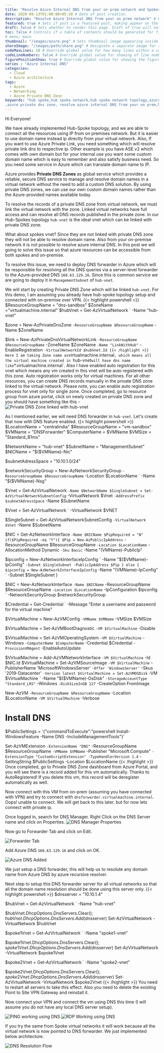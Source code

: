```yaml
---
title: "Resolve Azure Internal DNS from your on prem network and Spokes vnet" # Title of the blog post.
date: 2020-09-13T01:00:00+05:30 # Date of post creation.
description: "Resolve Azure Internal DNS from your on prem network" # Description used for search engine.
featured: true # Sets if post is a featured post, making appear on the home page side bar.
draft: false # Sets whether to render this page. Draft of true will not be rendered.
toc: false # Controls if a table of contents should be generated for first-level links automatically.
# menu: main
thumbnail: "/images/azure.png" # Sets thumbnail image appearing inside card on homepage.
shareImage: "/images/path/share.png" # Designate a separate image for social media sharing.
codeMaxLines: 10 # Override global value for how many lines within a code block before auto-collapsing.
codeLineNumbers: false # Override global value for showing of line numbers within code block.
figurePositionShow: true # Override global value for showing the figure label.
series : "Azure Internal DNS"
categories:
  - Cloud
  - Azure architecture
tags:
  - Azure
  - Networking 
  - Azure Private DNS Zone
keywords: "hub spoke,hub spoke network,hub spoke network topology,azure hub spoke,azure hub spoke network,azure hub spoke network topology
,azure private dns zone, resolve azure internal DNS from your on prem,hub spoke dns forwarder,dns forwarder in hub spoke,dns forwarder in hub spoke network topology,dns forwarder,azure powershell,Point to Site, Site to Site,VPN"
---
```


Hi Everyone!

We have already implemented Hub-Spoke topology, and we are able to connect all the resources using IP from on premises network. But it is easier to use domain name instead ip directly from your virtual network. Also, If you want to use Azure Private Link, you need something which will resolve private link dns to respective ip. Other example is you have ASE v2 which comes with own domain but for your internal use you want some custom domain name which is easy to remember and also satisfy business need. So you need some service in Azure which can translate domain name to IP. 

Azure provides **Private DNS Zones** as global service which provides a reliable, secure DNS service to manage and resolve domain names in a virtual network without the need to add a custom DNS solution. By using private DNS zones, we can use our own custom domain names rather than the Azure-provided names available today. 

To resolve the records of a private DNS zone from virtual network, we must link the virtual network with the zone. Linked virtual networks have full access and can resolve all DNS records published in the private zone. In our Hub-Spokes topology `hub-vnet` is the ideal vnet which can be linked with private DNS zone. 

What about spokes vnet? Since they are not linked with private DNS zone they will not be able to resolve domain name. Also from your on-premise network it is not possible to resolve azure internal DNS. In this post we will going to solve this issue so that azure resources can be accessible from both spokes and on-premise.

To resolve this issue, we need to deploy DNS forwarder in Azure which will be responsible for resolving all the DNS queries via a server-level forwarder to the Azure-provided DNS `168.63.129.16`. Since this is common service we are going to deploy it in `ManagementSubnet` of `hub-vnet`. 

We will start by creating Private DNS Zone which will be linked `hub-vnet`. For this demo, I am assuming you already have hub-spoke topology setup and connected with on-premise over VPN.
{{< highlight powershell >}}
$ResourceGroupName = "dns-sandbox"
$ZoneName ="virtualmachine.internal"
$hubVnet = Get-AzVirtualNetwork `
              -Name "hub-vnet"

$zone = New-AzPrivateDnsZone `
           -ResourceGroupName $ResourceGroupName `
           -Name $ZoneName

$link  = New-AzPrivateDnsVirtualNetworkLink `
            -ResourceGroupName $ResourceGroupName `
            -ZoneName $ZoneName `
            -Name "LinkWithHub" `
            -EnableRegistration `
            -VirtualNetworkId $hubVnet.Id
{{< /highlight >}}
Here I am taking Zone name as `virtualmachine.internal`, which means all the virtual machine created in `hub-vnet` will have dns name like `*.virtualmachine.internal`. Also I have enabled auto registration for this vnet which means any vm created in this vnet will be auto registered with this zone. Auto registration works only for virtual machines. For all other resources, you can create DNS records manually in the private DNS zone linked to the virtual network. Please note, you can enable auto registration process for vnet only for single zone. Once completed, go to resource group from azure portal, click on newly created on private DNS zone and you should have something like this - 
![Private DNS Zone linked with hub-vnet](/images/azure-private-dns-zone/private-dns-zone-linked-hubvnet.jpg)

As I mentioned earlier, we will need DNS forwarder in `hub-vnet`. Let's create that now with DNS feature enabled.
{{< highlight powershell >}}
$LocationName = "centralindia"
$ResourceGroupName = "vm-sandbox"
$VMName = "DNSForwarder"
$ComputerName = $VMName
$VMSize = "Standard_B1ms"

$NetworkName = "hub-vnet"
$SubnetName = "ManagementSubnet"
$NICName = "$($VMName)-Nic"

$subnetAdressSpace = "10.10.1.0/24"

$networkSecurityGroup = New-AzNetworkSecurityGroup `
                           -ResourceGroupName $ResourceGroupName `
                           -Location $LocationName `
                           -Name "$($VMName)-Nsg"

$Vnet = Get-AzVirtualNetwork `
            -Name $NetworkName
$SingleSubnet = Set-AzVirtualNetworkSubnetConfig `
                   -VirtualNetwork $Vnet `
                   -AddressPrefix $subnetAdressSpace `
                   -Name $SubnetName

$Vnet = Set-AzVirtualNetwork `
           -VirtualNetwork $VNET

$SingleSubnet = Get-AzVirtualNetworkSubnetConfig `
                   -VirtualNetwork $Vnet `
                   -Name $SubnetName

$NIC = Get-AzNetworkInterface `
          -Name $NICName
$PipRequired = "N"
if($PipRequired -eq "Y"){
    $Pip = New-AzPublicIpAddress `
              -ResourceGroupName $ResourceGroupName `
              -Location $LocationName `
              -AllocationMethod Dynamic `
              -Sku Basic `
              -Name "$($VMName)-PublicIp"

$ipconfig = New-AzNetworkInterfaceIpConfig `
               -Name "$($VMName)-IpConfig" `
               -Subnet $SingleSubnet -PublicIpAddress $Pip
}
else {
$ipconfig = New-AzNetworkInterfaceIpConfig `
               -Name "$($VMName)-IpConfig" `
               -Subnet $SingleSubnet
}

$NIC = New-AzNetworkInterface `
          -Name $NICName `
          -ResourceGroupName $ResourceGroupName `
          -Location $LocationName `
          -IpConfiguration $ipconfig `
          -NetworkSecurityGroup $networkSecurityGroup

$Credential = Get-Credential `
                 -Message "Enter a username and password for the virtual machine"

$VirtualMachine = New-AzVMConfig `
                     -VMName $VMName `
                     -VMSize $VMSize

$VirtualMachine = Set-AzVMBootDiagnostic `
                     -VM $VirtualMachine `
                     -Disable

$VirtualMachine = Set-AzVMOperatingSystem `
                     -VM $VirtualMachine `
                     -Windows `
                     -ComputerName $ComputerName `
                     -Credential $Credential `
                     -ProvisionVMAgent `
                     -EnableAutoUpdate

$VirtualMachine = Add-AzVMNetworkInterface `
                     -VM $VirtualMachine `
                     -Id $NIC.Id
$VirtualMachine = Set-AzVMSourceImage `
                     -VM $VirtualMachine `
                     -PublisherName 'MicrosoftWindowsServer' `
                     -Offer 'WindowsServer' `
                     -Skus '2019-Datacenter' `
                     -Version latest
$VirtualMachine = Set-AzVMOSDisk `
                     -VM $VirtualMachine `
                     -Name "$($VMName)-OsDisk" `
                     -StorageAccountType "Standard_LRS" `
                     -Windows `
                     -DiskSizeInGB 127 `
                     -CreateOption FromImage 

New-AzVM `
   -ResourceGroupName $ResourceGroupName `
   -Location $LocationName `
   -VM $VirtualMachine `
   -Verbose


# Install DNS
$PublicSettings = '{"commandToExecute":"powershell Install-WindowsFeature -Name DNS -IncludeManagementTools"}'

Set-AzVMExtension `
        -ExtensionName "DNS" `
        -ResourceGroupName $ResourceGroupName `
        -VMName $VMName `
        -Publisher "Microsoft.Compute" `
        -ExtensionType "CustomScriptExtension" -TypeHandlerVersion 1.4 `
        -SettingString $PublicSettings -Location $LocationName
{{< /highlight >}}
Once completed, go to Private DNS Zone dashboard from Azure Portal, and you will see there is `A` record added for this vm automatically. Thanks to AutoRegistered! If you delete this vm, this record will be deregister automatically as well. 

Now connect with this VM from on-prem (assuming you have connected with VPN) and try to connect with `dnsforwarder.virtualmachine.internal`. Oops! unable to connect. We will get back to this later. but for now lets connect with private ip. 

Once logged in, search for DNS Manager. Right Click on the DNS Server name and click on Properties.
![DNS Manager Properties](/images/azure-private-dns-zone/dns-manager-properties.jpg)

Now go to Forwarder Tab and click on Edit.

![Forwarder Tab](/images/azure-private-dns-zone/dns-manager-forwarders.jpg)

Add Azure DNS `168.63.129.16` and click on OK.

![Azure DNS Added](/images/azure-private-dns-zone/dns-manager-azure-dns.jpg)

We just setup a DNS forwarder, this will help us to resolute any domain name from Azure DNS by azure recursive resolver.

Next step to setup this DNS forwarder server for all virtual networks so that all the domain name resolution should be done using this server only.
{{< highlight powershell >}}
$dnsserver = "10.10.1.4"

$hubVnet = Get-AzVirtualNetwork `
              -Name "hub-vnet"

$hubVnet.DhcpOptions.DnsServers.Clear();
$hubVnet.DhcpOptions.DnsServers.Add($dnsserver)
Set-AzVirtualNetwork -VirtualNetwork $hubVnet

$spoke1Vnet = Get-AzVirtualNetwork `
              -Name "spoke1-vnet"

$spoke1Vnet.DhcpOptions.DnsServers.Clear();
$spoke1Vnet.DhcpOptions.DnsServers.Add($dnsserver)
Set-AzVirtualNetwork -VirtualNetwork $spoke1Vnet


$spoke2Vnet = Get-AzVirtualNetwork `
              -Name "spoke2-vnet"

$spoke2Vnet.DhcpOptions.DnsServers.Clear();
$spoke2Vnet.DhcpOptions.DnsServers.Add($dnsserver)
Set-AzVirtualNetwork -VirtualNetwork $spoke2Vnet
{{< /highlight >}}
You need to restart all servers to take this effect. Also you need to delete the existing Point to Site VPN Gateway and reinstall it.

Now connect your VPN and connect the vm using DNS this time (I will assume you do not have any local DNS server setup). 

![PING working using DNS](/images/azure-private-dns-zone/ping-successful.jpg)
![RDP Working using DNS](/images/azure-private-dns-zone/rdp-successful.jpg)

If you try the same from Spoke virtual networks it will work because all the virtual network is now pointed to DNS forwarder.
We just implemented below architecture.

![DNS Resolution Flow](/images/azure-private-dns-zone/private-dns-zone-architecture.jpg)

